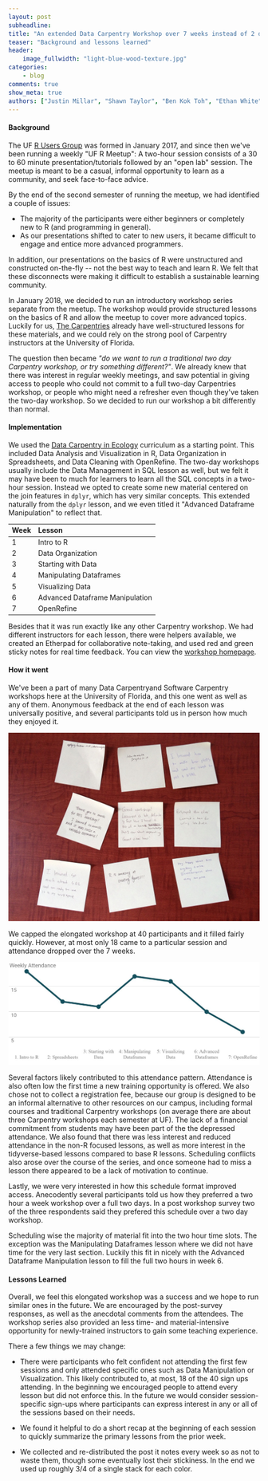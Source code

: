 ```yaml
---
layout: post
subheadline:
title: "An extended Data Carpentry Workshop over 7 weeks instead of 2 days"
teaser: "Background and lessons learned"
header:
    image_fullwidth: "light-blue-wood-texture.jpg"
categories:
    - blog
comments: true
show_meta: true
authors: ["Justin Millar", "Shawn Taylor", "Ben Kok Toh", "Ethan White"]
---
```


#### Background

The UF [R Users Group](http://www.r-gators.com/)  was formed in January 2017, and since then we've been running a weekly 
"UF R Meetup": A two-hour session consists of a 30 to 60 minute presentation/tutorials followed by an "open lab" session. 
The meetup is meant to be a casual, informal opportunity to learn as a community, and seek face-to-face advice. 

By the end of the second semester of running the meetup, we had identified a couple of issues: 
  
- The majority of the participants were either beginners or completely new to R (and programming in general).
- As our presentations shifted to cater to new users, it became difficult to engage and entice more advanced programmers.

In addition, our presentations on the basics of R were unstructured and constructed on-the-fly -- not the best way to teach and learn R. 
We felt that these disconnects were making it difficult to establish a sustainable learning community. 

In January 2018, we decided to run an introductory workshop series separate from the meetup. The workshop would provide 
structured lessons on the basics of R and allow the meetup to cover more advanced topics. Luckily for us, 
[The Carpentries](https://carpentries.org/) already have well-structured lessons for these materials, and we 
could rely on the strong pool of Carpentry instructors at the University of Florida.

The question then became *"do we want to run a traditional two day Carpentry workshop, or try something different?"*. 
We already knew that there was interest in regular weekly meetings, and saw potential in giving access to people who 
could not commit to a full two-day Carpentries workshop, or people who might need a refresher even though they've taken the 
two-day workshop. So we decided to run our workshop a bit differently than normal. 



#### Implementation

We used the [Data Carpentry in Ecology](http://www.datacarpentry.org/lessons/#ecology-workshop) curriculum as a starting point. 
This included Data Analysis and Visualization in R, Data Organization in Spreadsheets, and Data Cleaning with OpenRefine. 
The two-day workshops usually include the Data Management in SQL lesson as well, but we felt it may have been to much for 
learners to learn all the SQL concepts in a two-hour session. Instead we opted to create some new material centered on the 
join features in `dplyr`, which has very similar concepts. This extended naturally from the `dplyr` lesson, and we even 
titled it "Advanced Dataframe Manipulation" to reflect that. 

| Week | Lesson |
| :----- |:----|
| 1 | Intro to R| 
| 2 | Data Organization| 
| 3 | Starting with Data| 
| 4 | Manipulating Dataframes | 
| 5 | Visualizing Data | 
| 6 | Advanced Dataframe Manipulation | 
| 7 | OpenRefine | 

Besides that it was run exactly like any other Carpentry workshop. We had different instructors for each lesson, 
there were helpers available, we created an Etherpad for collaborative note-taking, and used red and green sticky notes 
for real time feedback. You can view the [workshop homepage](https://ufrmeetup.github.io/2018-01-18-UF-R/).

#### How it went

We've been a part of many Data Carpentryand Software Carpentry workshops here at the University of Florida, and this one went as 
well as any of them. Anonymous feedback at the end of each lesson was universally positive, and several participants told us in 
person how much they enjoyed it. 

![Sticky note feedback](images/stickies.jpg)

We capped the elongated workshop at 40 participants and it filled fairly quickly. However, at most only 18 
came to a particular session and attendance dropped over the 7 weeks. 

![Attendance](images/whocame.jpg)

Several factors likely contributed to this attendance pattern. Attendance is also often low the first time a new training opportunity is offered. We also chose not to collect a registration fee, because our group is designed to be an informal alternative to other resources on our campus, including formal courses and traditional Carpentry workshops (on average there are about three Carpentry workshops each semester at UF). The lack of a financial commitment from students may have been part of the the depressed attendance. We also found that there was less interest and reduced attendance in the non-R focused lessons, as well as more interest in the tidyverse-based lessons compared to base R lessons. Scheduling conflicts also arose over the course of the series, and once someone had to miss a lesson there appeared to be a lack of motivation to continue. 

Lastly, we were very interested in how this schedule format improved access. Anecodently several participants told us how they preferred a two hour a week workshop over a full two days. In a post workshop survey two of the three respondents said they prefered this schedule over a two day workshop. 

Scheduling wise the majority of material fit into the two hour time slots. The exception was the Manipulating Dataframes lesson where we did not have time for the very last section. Luckily this fit in nicely with the Advanced Dataframe Manipulation lesson to fill the full two hours in week 6. 

#### Lessons Learned

Overall, we feel this elongated workshop was a success and we hope to run similar ones in the future. We are encouraged by the post-survey responses, as well as the anecdotal comments from the attendees. The workshop series also provided an less time- and material-intensive opportunity for newly-trained instructors to gain some teaching experience.

There a few things we may change: 

- There were participants who felt confident not attending the first few sessions and only attended specific ones such as Data Manipulation or Visualization. This likely contributed to, at most, 18 of the 40 sign ups attending. In the beginning we encouraged people to attend every lesson but did not enforce this. In the future we would consider session-specific sign-ups where participants can express interest in any or all of the sessions based on their needs. 

- We found it helpful to do a short recap at the beginning of each session to quickly summarize the primary lessons from the prior week. 

- We collected and re-distributed the post it notes every week so as not to waste them, though some eventually lost their stickiness. In the end we used up roughly 3/4 of a single stack for each color. 





  

